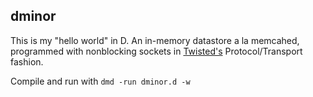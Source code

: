 dminor
------

This is my "hello world" in D. An in-memory datastore a la memcahed, programmed with
nonblocking sockets in [Twisted's](https://twistedmatrix.com/trac/) Protocol/Transport fashion.

Compile and run with `dmd -run dminor.d -w`
